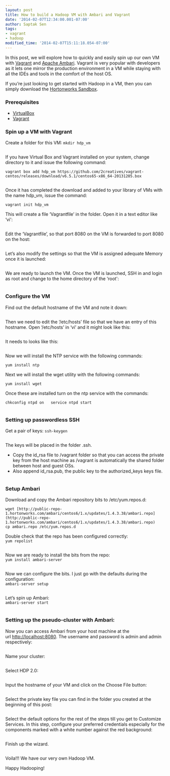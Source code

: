 ```yaml
---
layout: post
title: How to build a Hadoop VM with Ambari and Vagrant
date: '2014-02-07T12:34:00.001-07:00'
author: Saptak Sen
tags:
- vagrant
- hadoop
modified_time: '2014-02-07T15:11:18.054-07:00'
---
```


In this post, we will explore how to quickly and easily spin up our own VM with [Vagrant](http://www.vagrantup.com/) and [Apache Ambari](http://hortonworks.com/hadoop/ambari). Vagrant is very popular with developers as it lets one mirror the production environment in a VM while staying with all the IDEs and tools in the comfort of the host OS.

If you’re just looking to get started with Hadoop in a VM, then you can simply download the [Hortonworks Sandbox](http://hortonworks.com/sandbox).

### Prerequisites

  * [VirtualBox](https://www.virtualbox.org/wiki/Downloads)
  * [Vagrant](http://vagrantup.com)

### Spin up a VM with Vagrant

Create a folder for this VM: `mkdir hdp_vm`

![<Display Name>](http://hortonassets.s3.amazonaws.com/vagrant/vagrant_01.jpg)

If you have Virtual Box and Vagrant installed on your system, change directory to it and issue the following command:

`vagrant box add hdp_vm https://github.com/2creatives/vagrant-centos/releases/download/v6.5.1/centos65-x86_64-20131205.box`

![<Display Name>](http://hortonassets.s3.amazonaws.com/vagrant/vagrant_03.jpg)

Once it has completed the download and added to your library of VMs with the name hdp_vm, issue the command:

`vagrant init hdp_vm`

This will create a file ‘Vagrantfile’ in the folder. Open it in a text editor like ‘vi':

![<Display Name>](http://hortonassets.s3.amazonaws.com/vagrant/vagrant_05.jpg)

Edit the ‘Vagrantfile’, so that port 8080 on the VM is forwarded to port 8080 on the host:

![<Display Name>](http://hortonassets.s3.amazonaws.com/vagrant/vagrant_06.jpg)

Let’s also modify the settings so that the VM is assigned adequate Memory once it is launched:

![<Display Name>](http://hortonassets.s3.amazonaws.com/vagrant/vagrant_07.jpg)

We are ready to launch the VM. Once the VM is launched, SSH in and login as root and change to the home directory of the ‘root':

![<Display Name>](http://hortonassets.s3.amazonaws.com/vagrant/vagrant_09.jpg)

### Configure the VM

Find out the default hostname of the VM and note it down:

![<Display Name>](http://hortonassets.s3.amazonaws.com/vagrant/vagrant_10.jpg)

Then we need to edit the ‘/etc/hosts’ file so that we have an entry of this hostname. Open ‘/etc/hosts’ in ‘vi’ and it might look like this:

![<Display Name>](http://hortonassets.s3.amazonaws.com/vagrant/vagrant_11.jpg)

It needs to looks like this:

![<Display Name>](http://hortonassets.s3.amazonaws.com/vagrant/vagrant_12.jpg)

Now we will install the NTP service with the following commands:

`yum install ntp`

Next we will install the wget utility with the following commands:

`yum install wget`

Once these are installed turn on the ntp service with the commands:

`chkconfig ntpd on  
service ntpd start`

![<Display Name>](http://hortonassets.s3.amazonaws.com/vagrant/vagrant_16.jpg)

### Setting up passwordless SSH

Get a pair of keys: `ssh-keygen`

![<Display Name>](http://hortonassets.s3.amazonaws.com/vagrant/vagrant_17.jpg)

The keys will be placed in the folder .ssh.

  * Copy the id_rsa file to /vagrant folder so that you can access the private key from the host machine as /vagrant is automatically the shared folder between host and guest OSs.
  * Also append id_rsa.pub, the public key to the authorized_keys keys file.

![<Display Name>](http://hortonassets.s3.amazonaws.com/vagrant/vagrant_18.jpg)

### Setup Ambari

Download and copy the Ambari repository bits to /etc/yum.repos.d:

`wget [http://public-repo-1.hortonworks.com/ambari/centos6/1.x/updates/1.4.3.38/ambari.repo](http://public-repo-1.hortonworks.com/ambari/centos6/1.x/updates/1.4.3.38/ambari.repo)  
cp ambari.repo /etc/yum.repos.d`

Double check that the repo has been configured correctly:  
`yum repolist`

![<Display Name>](http://hortonassets.s3.amazonaws.com/vagrant/vagrant_19.jpg)

Now we are ready to install the bits from the repo:  
`yum install ambari-server`

![<Display Name>](http://hortonassets.s3.amazonaws.com/vagrant/vagrant_20.jpg)

Now we can configure the bits. I just go with the defaults during the configuration:  
`ambari-server setup`

![<Display Name>](http://hortonassets.s3.amazonaws.com/vagrant/vagrant_21.jpg)

Let’s spin up Ambari:  
`ambari-server start`

![<Display Name>](http://hortonassets.s3.amazonaws.com/vagrant/vagrant_23.jpg)

### Setting up the pseudo-cluster with Ambari:

Now you can access Ambari from your host machine at the url [http://localhost:8080](http://localhost:8080). The username and password is admin and admin respectively:

![<Display Name>](http://hortonassets.s3.amazonaws.com/vagrant/vagrant_24.jpg)

Name your cluster:

![<Display Name>](http://hortonassets.s3.amazonaws.com/vagrant/vagrant_25.jpg)

Select HDP 2.0:

![<Display Name>](http://hortonassets.s3.amazonaws.com/vagrant/vagrant_26.jpg)

Input the hostname of your VM and click on the Choose File button:

![<Display Name>](http://hortonassets.s3.amazonaws.com/vagrant/vagrant_27.jpg)

Select the private key file you can find in the folder you created at the beginning of this post:

![<Display Name>](http://hortonassets.s3.amazonaws.com/vagrant/vagrant_28.jpg)

Select the default options for the rest of the steps till you get to Customize Services. In this step, configure your preferred credentials especially for the components marked with a white number against the red background:

![<Display Name>](http://hortonassets.s3.amazonaws.com/vagrant/vagrant_33.jpg)

Finish up the wizard.

![<Display Name>](http://hortonassets.s3.amazonaws.com/vagrant/vagrant_38.jpg)

Voila!!! We have our very own Hadoop VM.

Happy Hadooping!
